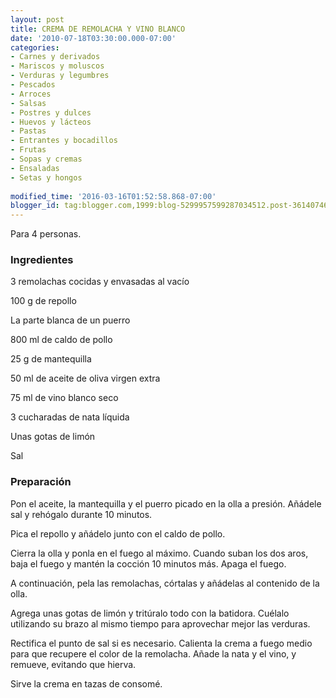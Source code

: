 ```yaml
---
layout: post
title: CREMA DE REMOLACHA Y VINO BLANCO
date: '2010-07-18T03:30:00.000-07:00'
categories:
- Carnes y derivados
- Mariscos y moluscos
- Verduras y legumbres
- Pescados
- Arroces
- Salsas
- Postres y dulces
- Huevos y lácteos
- Pastas
- Entrantes y bocadillos
- Frutas
- Sopas y cremas
- Ensaladas
- Setas y hongos
 
modified_time: '2016-03-16T01:52:58.868-07:00'
blogger_id: tag:blogger.com,1999:blog-5299957599287034512.post-3614074622251487507
---
```


Para 4 personas.

<h3>Ingredientes</h3>

3 remolachas cocidas y envasadas al vacío

100 g de repollo

La parte blanca de un puerro

800 ml de caldo de pollo

25 g de mantequilla

50 ml de aceite de oliva virgen extra

75 ml de vino blanco seco

3 cucharadas de nata líquida

Unas gotas de limón

Sal

<h3>Preparación</h3>

Pon el aceite, la mantequilla y el puerro picado en la olla a presión. Añádele sal y rehógalo durante 10 minutos.

Pica el repollo y añádelo junto con el caldo de pollo.

Cierra la olla y ponla en el fuego al máximo. Cuando suban los dos aros, baja el fuego y mantén la cocción 10 minutos más. Apaga el fuego.

A continuación, pela las remolachas, córtalas y añádelas al contenido de la olla.

Agrega unas gotas de limón y tritúralo todo con la batidora. Cuélalo utilizando su brazo al mismo tiempo para aprovechar mejor las verduras.

Rectifica el punto de sal si es necesario. Calienta la crema a fuego medio para que recupere el color de la remolacha. Añade la nata y el vino, y remueve, evitando que hierva.

Sirve la crema en tazas de consomé.

